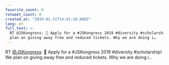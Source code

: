 ```yaml
---
favorite_count: 0
retweet_count: 0
created_at: "2019-01-31T14:41:18.000Z"
lang: en
full_text: >-
  RT @JSKongress: 📣 Apply for a #JSKongress 2019 #diversity #scholarship! We
  plan on giving away free and reduced tickets. Why we are doing i…
---
```


RT [@JSKongress](https://twitter.com/JSKongress): 📣 Apply for a #JSKongress
2019 #diversity #scholarship! We plan on giving away free and reduced tickets.
Why we are doing i…
